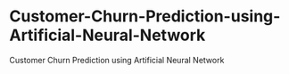 # Customer-Churn-Prediction-using-Artificial-Neural-Network
Customer Churn Prediction using Artificial Neural Network
